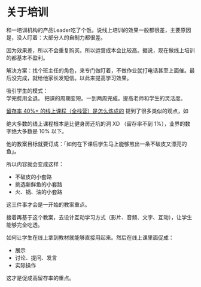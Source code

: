 # 关于培训
和一培训机构的产品Leader吃了个饭。说线上培训的效果一般都很差，主要原因是，没人盯着：大部分人的自制力都很差。

因为效果差，所以不会重复购买。所以运营成本会比较高。据说，现在做线上培训的都基本不盈利。

解决方案：找个班主任的角色，来专门做盯着，不做作业就打电话甚至上面催。最后没完成，就给他家长发短信。以此来提高学习效果。

吸引学生的模式：  
学完费用全退。
把课的周期变短。一到两周完成。提高老师和学生的灵活度。

[留存率 40%+ 的线上课程（全栈营）是怎么炼成的](https://mp.weixin.qq.com/s?__biz=MzI5MjM2Njg1MA==&mid=2247483706&idx=1&sn=cd094681e98d0252be91f69183caff4d&chksm=ec033e57db74b741e069ab15d0cf2a935f45e041f22c6d02762afff7c32055f2706ae0c30a6a&mpshare=1&scene=1&srcid=0318HokyKVeKwUaGjQ0cKFQq&from=groupmessage&key=817623ff76d2fca8cf1ec757f9561c8f6d542075a96288c490214a55b9ee11e0025f85aaaa4273c372021d595e9f02f3d3c91d82007351a660096fa107009f6126d2434c98e4aaa3cb139de9b7da4b11&ascene=1&uin=NDI4NTMwNTE1&devicetype=android-23&version=26050434&nettype=WIFI&abtest_cookie=AQABAAgAAQB%2Fhh4AAAA%3D&pass_ticket=USP9%2F2xCAKIgdMm4McAZ12DHXt9JMJUpEDTJD0tSbsv7MlhhnrMhvYxbB2IqcMCa&wx_header=1) 提到了很多类似的观点，如

绝大多数的线上课程根本是比健身房还坑的洞 XD （留存率不到 1%），业界的数字绝大多数是 10% 以下。

他的教案目标就要订成：「如何在下课后学生马上能够煎出一条不破皮又漂亮的鱼」。

所以内容就会变成这样：

* 不破皮的小套路
* 挑选新鲜鱼的小套路
* 火、锅、油的小套路

这三件事才会是一开始的教案重点。

接着再基于这个教案，去设计互动学习方式（影片、音频、文字、互动），让学生能够完全吃透。

如何让学生在线上拿到教材就能够直接用起来。然后在线上课里面促成：
* 展示
* 讨论、提问、发言
* 实际操作

这才是促成高留存率的重点。